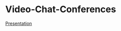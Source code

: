 # Video-Chat-Conferences
[Presentation](https://docs.google.com/presentation/d/1NOuk0unFQfmjZHQ93dxYxiYZnN_N8oVB/edit#slide=id.p1)

